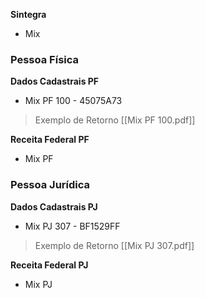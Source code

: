 **Sintegra**
- Mix
### Pessoa Física

**Dados Cadastrais PF**
- Mix PF 100 - 45075A73
>Exemplo de Retorno
>[[Mix PF 100.pdf]]

**Receita Federal PF**
- Mix PF 


### Pessoa Jurídica

**Dados Cadastrais PJ**
- Mix PJ 307 - BF1529FF
>Exemplo de Retorno
>[[Mix PJ 307.pdf]]

**Receita Federal PJ**
- Mix PJ 